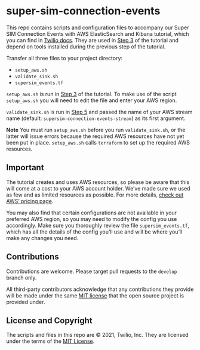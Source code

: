 # super-sim-connection-events

This repo contains scripts and configuration files to accompany our Super SIM Connection Events with AWS ElasticSearch and Kibana tutorial, which you can find in [Twilio docs](https://www.twilio.com/docs/iot/supersim/how-to-monitor-super-sim-connection-events-using-aws-elasticsearch-and-kibana). They are used in [Step 3](https://www.twilio.com/docs/iot/supersim/how-to-monitor-super-sim-connection-events-using-aws-elasticsearch-and-kibana#3-build-out-your-aws-resources) of the tutorial and depend on tools installed during the previous step of the tutorial.

Transfer all three files to your project directory:

* `setup_aws.sh`
* `validate_sink.sh`
* `supersim_events.tf`

`setup_aws.sh` is run in [Step 3](https://www.twilio.com/docs/iot/supersim/how-to-monitor-super-sim-connection-events-using-aws-elasticsearch-and-kibana#3-build-out-your-aws-resources) of the tutorial. To make use of the script `setup_aws.sh` you will need to edit the file and enter your AWS region.

`validate_sink.sh` is run in [Step 5](https://www.twilio.com/docs/iot/supersim/how-to-monitor-super-sim-connection-events-using-aws-elasticsearch-and-kibana#5-configure-twilio-event-streams-2-validate-the-sink) and passed the name of your AWS stream name (default: `supersim-connection-events-stream`) as its first argument.

**Note** You must run `setup_aws.sh` before you run `validate_sink.sh`, or the latter will issue errors because the required AWS resources have not yet been put in place. `setup_aws.sh` calls `terraform` to set up the required AWS resources.

## Important

The tutorial creates and uses AWS resources, so please be aware that this will come at a cost to your AWS account holder. We’ve made sure we used as few and as limited resources as possible. For more details, [check out AWS’ pricing page](https://aws.amazon.com/pricing/).

You may also find that certain configurations are not available in your preferred AWS region, so you may need to modify the config you use accordingly. Make sure you thoroughly review the file `supersim_events.tf`, which has all the details of the config you’ll use and will be where you’ll make any changes you need.

## Contributions

Contributions are welcome. Please target pull requests to the `develop` branch only.

All third-party contributors acknowledge that any contributions they provide will be made under the same [MIT license](LICENSE.md) that the open source project is provided under.

## License and Copyright

The scripts and files in this repo are © 2021, Twilio, Inc. They are licensed under the terms of the [MIT License](LICENSE.md).